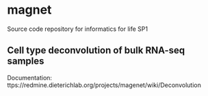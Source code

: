 # magnet
Source code repository for informatics for life SP1


## Cell type deconvolution of bulk RNA-seq samples
Documentation: ttps://redmine.dieterichlab.org/projects/magenet/wiki/Deconvolution
